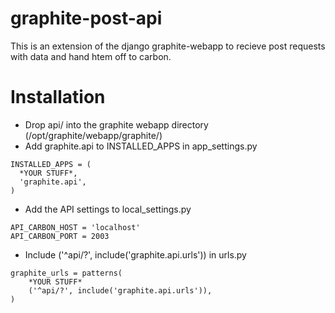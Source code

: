 # graphite-post-api
This is an extension of the django graphite-webapp to recieve post requests with data and hand htem off to carbon. 

# Installation
* Drop api/ into the graphite webapp directory (/opt/graphite/webapp/graphite/)
* Add graphite.api to INSTALLED_APPS in app_settings.py
```
INSTALLED_APPS = (
  *YOUR STUFF*,
  'graphite.api',
)
```
* Add the API settings to local_settings.py
```
API_CARBON_HOST = 'localhost'
API_CARBON_PORT = 2003
```
* Include ('^api/?', include('graphite.api.urls')) in urls.py
```
graphite_urls = patterns(
    *YOUR STUFF*
    ('^api/?', include('graphite.api.urls')),
)
```
